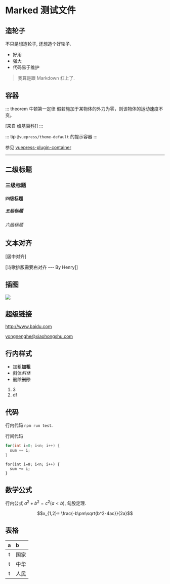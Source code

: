 # Marked 测试文件

## 造轮子

不只是想造轮子,
还想造个好轮子.

- 好用
- 强大
- 代码易于维护


> 我算是跟 Markdown 杠上了.

## 容器

::: theorem 牛顿第一定律
假若施加于某物体的外力为零，则该物体的运动速度不变。

[来自 [维基百科](https://zh.wikipedia.org/wiki/%E7%89%9B%E9%A1%BF%E8%BF%90%E5%8A%A8%E5%AE%9A%E5%BE%8B)]]
:::

::: tip
`@vuepress/theme-default` 的提示容器
:::

参见 [vuepress-plugin-container](https://vuepress-community.netlify.app/zh/plugins/container)

---

## 二级标题

### 三级标题

#### 四级标题

##### 五级标题

###### 六级标题

## 文本对齐

[居中对齐]

[诗歌排版需要右对齐
--- By Henry]]

## 插图

![](https://pic-gino-prod.oss-cn-qingdao.aliyuncs.com/henry/20210721110100989-2021-07-21_11-00-10.png)

## 超级链接

<http://www.baidu.com>

<yongnenghe@xiaohongshu.com>

## 行内样式

- 加粗**加粗**
- 斜体*斜体*
- 删除~~删除~~


1. 3
3. df

## 代码

行内代码 `npm run test`.

行间代码

```c
for(int i=0; i<n; i++) {
  sum += i;
}
```

```
for(int i=0; i<n; i++) {
  sum += i;
}
```

## 数学公式

行内公式 $a^2+b^2=c^2 (a<b)$, 勾股定理.

$$x_{1,2}=
\frac{-b\pm\sqrt{b^2-4ac}}{2a}$$

## 表格

| a | b |
|:-:|:-|
| t | 国家 |
| t | 中华 |
| t | 人民 |
